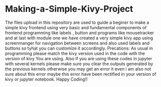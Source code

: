 # Making-a-Simple-Kivy-Project
The files upload in this repository are used to guide a beginer to make a simple kivy frontend 
using very basic and fundamental components of frontend programming like labels , button and 
programs like mousetracker and at last with module one we have created  a very simple kivy app using screenmanger
for navigation between screens and also used labels and buttons so tyhat you can customize it accordingly.
Precations:
As usual in programming please match the kivy version used in the code with the version of kivy You are using.
Also if you are using these codes in jupyter with several kernels please make sure you clear the outputs generated by the previous kernels
otherwise you may get an error it even i am also not sure about this error maybe this error have been rectified in your version of kivy
or jupyter notebook.
Happy Coding!!
